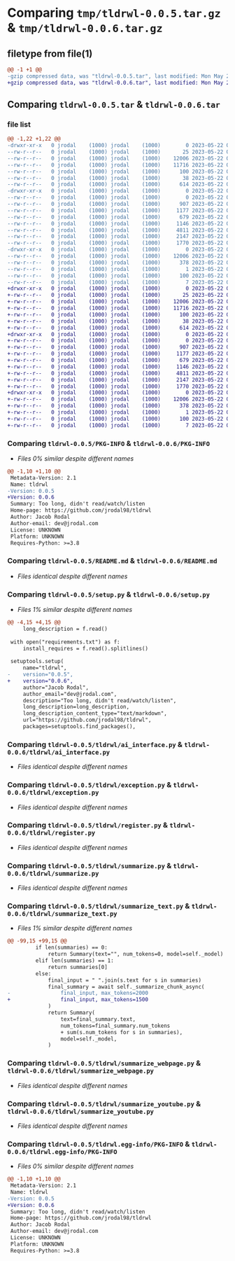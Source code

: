 # Comparing `tmp/tldrwl-0.0.5.tar.gz` & `tmp/tldrwl-0.0.6.tar.gz`

## filetype from file(1)

```diff
@@ -1 +1 @@
-gzip compressed data, was "tldrwl-0.0.5.tar", last modified: Mon May 22 07:30:25 2023, max compression
+gzip compressed data, was "tldrwl-0.0.6.tar", last modified: Mon May 22 07:37:29 2023, max compression
```

## Comparing `tldrwl-0.0.5.tar` & `tldrwl-0.0.6.tar`

### file list

```diff
@@ -1,22 +1,22 @@
-drwxr-xr-x   0 jrodal    (1000) jrodal    (1000)        0 2023-05-22 07:30:25.690584 tldrwl-0.0.5/
--rw-r--r--   0 jrodal    (1000) jrodal    (1000)       25 2023-05-22 01:33:23.000000 tldrwl-0.0.5/MANIFEST.in
--rw-r--r--   0 jrodal    (1000) jrodal    (1000)    12006 2023-05-22 07:30:25.690584 tldrwl-0.0.5/PKG-INFO
--rw-r--r--   0 jrodal    (1000) jrodal    (1000)    11716 2023-05-22 07:29:21.000000 tldrwl-0.0.5/README.md
--rw-r--r--   0 jrodal    (1000) jrodal    (1000)      100 2023-05-22 06:20:03.000000 tldrwl-0.0.5/requirements.txt
--rw-r--r--   0 jrodal    (1000) jrodal    (1000)       38 2023-05-22 07:30:25.690584 tldrwl-0.0.5/setup.cfg
--rw-r--r--   0 jrodal    (1000) jrodal    (1000)      614 2023-05-22 07:30:13.000000 tldrwl-0.0.5/setup.py
-drwxr-xr-x   0 jrodal    (1000) jrodal    (1000)        0 2023-05-22 07:30:25.690584 tldrwl-0.0.5/tldrwl/
--rw-r--r--   0 jrodal    (1000) jrodal    (1000)        0 2023-05-22 00:53:22.000000 tldrwl-0.0.5/tldrwl/__init__.py
--rw-r--r--   0 jrodal    (1000) jrodal    (1000)      907 2023-05-22 06:42:51.000000 tldrwl-0.0.5/tldrwl/ai_interface.py
--rw-r--r--   0 jrodal    (1000) jrodal    (1000)     1177 2023-05-22 05:37:32.000000 tldrwl-0.0.5/tldrwl/exception.py
--rw-r--r--   0 jrodal    (1000) jrodal    (1000)      679 2023-05-22 02:16:47.000000 tldrwl-0.0.5/tldrwl/register.py
--rw-r--r--   0 jrodal    (1000) jrodal    (1000)     1146 2023-05-22 06:59:34.000000 tldrwl-0.0.5/tldrwl/summarize.py
--rw-r--r--   0 jrodal    (1000) jrodal    (1000)     4811 2023-05-22 06:57:55.000000 tldrwl-0.0.5/tldrwl/summarize_text.py
--rw-r--r--   0 jrodal    (1000) jrodal    (1000)     2147 2023-05-22 06:55:40.000000 tldrwl-0.0.5/tldrwl/summarize_webpage.py
--rw-r--r--   0 jrodal    (1000) jrodal    (1000)     1770 2023-05-22 06:43:53.000000 tldrwl-0.0.5/tldrwl/summarize_youtube.py
-drwxr-xr-x   0 jrodal    (1000) jrodal    (1000)        0 2023-05-22 07:30:25.690584 tldrwl-0.0.5/tldrwl.egg-info/
--rw-r--r--   0 jrodal    (1000) jrodal    (1000)    12006 2023-05-22 07:30:25.000000 tldrwl-0.0.5/tldrwl.egg-info/PKG-INFO
--rw-r--r--   0 jrodal    (1000) jrodal    (1000)      378 2023-05-22 07:30:25.000000 tldrwl-0.0.5/tldrwl.egg-info/SOURCES.txt
--rw-r--r--   0 jrodal    (1000) jrodal    (1000)        1 2023-05-22 07:30:25.000000 tldrwl-0.0.5/tldrwl.egg-info/dependency_links.txt
--rw-r--r--   0 jrodal    (1000) jrodal    (1000)      100 2023-05-22 07:30:25.000000 tldrwl-0.0.5/tldrwl.egg-info/requires.txt
--rw-r--r--   0 jrodal    (1000) jrodal    (1000)        7 2023-05-22 07:30:25.000000 tldrwl-0.0.5/tldrwl.egg-info/top_level.txt
+drwxr-xr-x   0 jrodal    (1000) jrodal    (1000)        0 2023-05-22 07:37:29.810449 tldrwl-0.0.6/
+-rw-r--r--   0 jrodal    (1000) jrodal    (1000)       25 2023-05-22 01:33:23.000000 tldrwl-0.0.6/MANIFEST.in
+-rw-r--r--   0 jrodal    (1000) jrodal    (1000)    12006 2023-05-22 07:37:29.810449 tldrwl-0.0.6/PKG-INFO
+-rw-r--r--   0 jrodal    (1000) jrodal    (1000)    11716 2023-05-22 07:29:21.000000 tldrwl-0.0.6/README.md
+-rw-r--r--   0 jrodal    (1000) jrodal    (1000)      100 2023-05-22 06:20:03.000000 tldrwl-0.0.6/requirements.txt
+-rw-r--r--   0 jrodal    (1000) jrodal    (1000)       38 2023-05-22 07:37:29.810449 tldrwl-0.0.6/setup.cfg
+-rw-r--r--   0 jrodal    (1000) jrodal    (1000)      614 2023-05-22 07:37:15.000000 tldrwl-0.0.6/setup.py
+drwxr-xr-x   0 jrodal    (1000) jrodal    (1000)        0 2023-05-22 07:37:29.810449 tldrwl-0.0.6/tldrwl/
+-rw-r--r--   0 jrodal    (1000) jrodal    (1000)        0 2023-05-22 00:53:22.000000 tldrwl-0.0.6/tldrwl/__init__.py
+-rw-r--r--   0 jrodal    (1000) jrodal    (1000)      907 2023-05-22 06:42:51.000000 tldrwl-0.0.6/tldrwl/ai_interface.py
+-rw-r--r--   0 jrodal    (1000) jrodal    (1000)     1177 2023-05-22 05:37:32.000000 tldrwl-0.0.6/tldrwl/exception.py
+-rw-r--r--   0 jrodal    (1000) jrodal    (1000)      679 2023-05-22 02:16:47.000000 tldrwl-0.0.6/tldrwl/register.py
+-rw-r--r--   0 jrodal    (1000) jrodal    (1000)     1146 2023-05-22 06:59:34.000000 tldrwl-0.0.6/tldrwl/summarize.py
+-rw-r--r--   0 jrodal    (1000) jrodal    (1000)     4811 2023-05-22 07:36:42.000000 tldrwl-0.0.6/tldrwl/summarize_text.py
+-rw-r--r--   0 jrodal    (1000) jrodal    (1000)     2147 2023-05-22 06:55:40.000000 tldrwl-0.0.6/tldrwl/summarize_webpage.py
+-rw-r--r--   0 jrodal    (1000) jrodal    (1000)     1770 2023-05-22 06:43:53.000000 tldrwl-0.0.6/tldrwl/summarize_youtube.py
+drwxr-xr-x   0 jrodal    (1000) jrodal    (1000)        0 2023-05-22 07:37:29.810449 tldrwl-0.0.6/tldrwl.egg-info/
+-rw-r--r--   0 jrodal    (1000) jrodal    (1000)    12006 2023-05-22 07:37:29.000000 tldrwl-0.0.6/tldrwl.egg-info/PKG-INFO
+-rw-r--r--   0 jrodal    (1000) jrodal    (1000)      378 2023-05-22 07:37:29.000000 tldrwl-0.0.6/tldrwl.egg-info/SOURCES.txt
+-rw-r--r--   0 jrodal    (1000) jrodal    (1000)        1 2023-05-22 07:37:29.000000 tldrwl-0.0.6/tldrwl.egg-info/dependency_links.txt
+-rw-r--r--   0 jrodal    (1000) jrodal    (1000)      100 2023-05-22 07:37:29.000000 tldrwl-0.0.6/tldrwl.egg-info/requires.txt
+-rw-r--r--   0 jrodal    (1000) jrodal    (1000)        7 2023-05-22 07:37:29.000000 tldrwl-0.0.6/tldrwl.egg-info/top_level.txt
```

### Comparing `tldrwl-0.0.5/PKG-INFO` & `tldrwl-0.0.6/PKG-INFO`

 * *Files 0% similar despite different names*

```diff
@@ -1,10 +1,10 @@
 Metadata-Version: 2.1
 Name: tldrwl
-Version: 0.0.5
+Version: 0.0.6
 Summary: Too long, didn't read/watch/listen
 Home-page: https://github.com/jrodal98/tldrwl
 Author: Jacob Rodal
 Author-email: dev@jrodal.com
 License: UNKNOWN
 Platform: UNKNOWN
 Requires-Python: >=3.8
```

### Comparing `tldrwl-0.0.5/README.md` & `tldrwl-0.0.6/README.md`

 * *Files identical despite different names*

### Comparing `tldrwl-0.0.5/setup.py` & `tldrwl-0.0.6/setup.py`

 * *Files 1% similar despite different names*

```diff
@@ -4,15 +4,15 @@
     long_description = f.read()
 
 with open("requirements.txt") as f:
     install_requires = f.read().splitlines()
 
 setuptools.setup(
     name="tldrwl",
-    version="0.0.5",
+    version="0.0.6",
     author="Jacob Rodal",
     author_email="dev@jrodal.com",
     description="Too long, didn't read/watch/listen",
     long_description=long_description,
     long_description_content_type="text/markdown",
     url="https://github.com/jrodal98/tldrwl",
     packages=setuptools.find_packages(),
```

### Comparing `tldrwl-0.0.5/tldrwl/ai_interface.py` & `tldrwl-0.0.6/tldrwl/ai_interface.py`

 * *Files identical despite different names*

### Comparing `tldrwl-0.0.5/tldrwl/exception.py` & `tldrwl-0.0.6/tldrwl/exception.py`

 * *Files identical despite different names*

### Comparing `tldrwl-0.0.5/tldrwl/register.py` & `tldrwl-0.0.6/tldrwl/register.py`

 * *Files identical despite different names*

### Comparing `tldrwl-0.0.5/tldrwl/summarize.py` & `tldrwl-0.0.6/tldrwl/summarize.py`

 * *Files identical despite different names*

### Comparing `tldrwl-0.0.5/tldrwl/summarize_text.py` & `tldrwl-0.0.6/tldrwl/summarize_text.py`

 * *Files 1% similar despite different names*

```diff
@@ -99,15 +99,15 @@
         if len(summaries) == 0:
             return Summary(text="", num_tokens=0, model=self._model)
         elif len(summaries) == 1:
             return summaries[0]
         else:
             final_input = " ".join(s.text for s in summaries)
             final_summary = await self._summarize_chunk_async(
-                final_input, max_tokens=2000
+                final_input, max_tokens=1500
             )
             return Summary(
                 text=final_summary.text,
                 num_tokens=final_summary.num_tokens
                 + sum(s.num_tokens for s in summaries),
                 model=self._model,
             )
```

### Comparing `tldrwl-0.0.5/tldrwl/summarize_webpage.py` & `tldrwl-0.0.6/tldrwl/summarize_webpage.py`

 * *Files identical despite different names*

### Comparing `tldrwl-0.0.5/tldrwl/summarize_youtube.py` & `tldrwl-0.0.6/tldrwl/summarize_youtube.py`

 * *Files identical despite different names*

### Comparing `tldrwl-0.0.5/tldrwl.egg-info/PKG-INFO` & `tldrwl-0.0.6/tldrwl.egg-info/PKG-INFO`

 * *Files 0% similar despite different names*

```diff
@@ -1,10 +1,10 @@
 Metadata-Version: 2.1
 Name: tldrwl
-Version: 0.0.5
+Version: 0.0.6
 Summary: Too long, didn't read/watch/listen
 Home-page: https://github.com/jrodal98/tldrwl
 Author: Jacob Rodal
 Author-email: dev@jrodal.com
 License: UNKNOWN
 Platform: UNKNOWN
 Requires-Python: >=3.8
```

